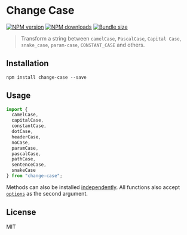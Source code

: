 # Change Case

[![NPM version][npm-image]][npm-url]
[![NPM downloads][downloads-image]][downloads-url]
[![Bundle size][bundlephobia-image]][bundlephobia-url]

> Transform a string between `camelCase`, `PascalCase`, `Capital Case`, `snake_case`, `param-case`, `CONSTANT_CASE` and others.

## Installation

```
npm install change-case --save
```

## Usage

```js
import {
  camelCase,
  capitalCase,
  constantCase,
  dotCase,
  headerCase,
  noCase,
  paramCase,
  pascalCase,
  pathCase,
  sentenceCase,
  snakeCase
} from "change-case";
```

Methods can also be installed [independently](https://github.com/blakeembrey/change-case). All functions also accept [`options`](https://github.com/blakeembrey/change-case#options) as the second argument.

## License

MIT

[npm-image]: https://img.shields.io/npm/v/change-case.svg?style=flat
[npm-url]: https://npmjs.org/package/change-case
[downloads-image]: https://img.shields.io/npm/dm/change-case.svg?style=flat
[downloads-url]: https://npmjs.org/package/change-case
[bundlephobia-image]: https://img.shields.io/bundlephobia/minzip/change-case.svg
[bundlephobia-url]: https://bundlephobia.com/result?p=change-case
